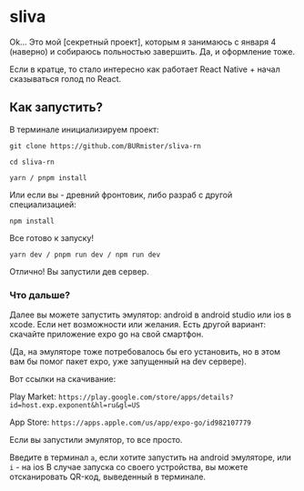 # sliva

Ok... Это мой [секретный проект], которым я занимаюсь с января 4 (наверно) и собираюсь польностью завершить.
Да, и оформление тоже.

Если в кратце, то стало интересно как работает React Native + начал сказываться голод по React.


## Как запустить?

В терминале инициализируем проект:

```git clone https://github.com/BURmister/sliva-rn```


```cd sliva-rn```

```yarn / pnpm install ```

Или если вы - древний фронтовик, либо разраб с другой специализацией:

```npm install```

Все готово к запуску!

```yarn dev / pnpm run dev / npm run dev```

Отлично! Вы запустили дев сервер.

### Что дальше?

Далее вы можете запустить эмулятор: android в android studio или ios в xcode.
Если нет возможности или желания. Есть другой вариант: скачайте приложение expo go на свой смартфон. 

(Да, на эмуляторе тоже потребовалось бы его установить, но в этом вам бы помог пакет expo, уже запущенный на dev сервере).

Вот ссылки на скачивание:

Play Market:
```https://play.google.com/store/apps/details?id=host.exp.exponent&hl=ru&gl=US```

App Store:
```https://apps.apple.com/us/app/expo-go/id982107779```


Если вы запустили эмулятор, то все просто. 

Введите в терминал ```a```, если хотите запустить на android эмуляторе, или ```i``` - на ios
В случае запуска со своего устройства, вы можете отсканировать QR-код, выведенный в терминале.